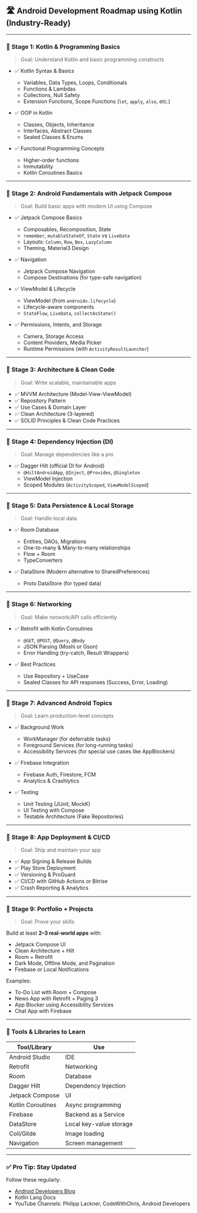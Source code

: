 ## 🛣️ Android Development Roadmap using Kotlin (Industry-Ready)

---

### 📍 **Stage 1: Kotlin & Programming Basics**
> Goal: Understand Kotlin and basic programming constructs

- ✅ Kotlin Syntax & Basics  
  - Variables, Data Types, Loops, Conditionals  
  - Functions & Lambdas  
  - Collections, Null Safety  
  - Extension Functions, Scope Functions (`let`, `apply`, `also`, etc.)

- ✅ OOP in Kotlin  
  - Classes, Objects, Inheritance  
  - Interfaces, Abstract Classes  
  - Sealed Classes & Enums

- ✅ Functional Programming Concepts  
  - Higher-order functions  
  - Immutability  
  - Kotlin Coroutines Basics

---

### 📍 **Stage 2: Android Fundamentals with Jetpack Compose**
> Goal: Build basic apps with modern UI using Compose

- ✅ Jetpack Compose Basics  
  - Composables, Recomposition, State  
  - `remember`, `mutableStateOf`, `State` vs `LiveData`  
  - Layouts: `Column`, `Row`, `Box`, `LazyColumn`  
  - Theming, Material3 Design

- ✅ Navigation  
  - Jetpack Compose Navigation  
  - Compose Destinations (for type-safe navigation)

- ✅ ViewModel & Lifecycle  
  - ViewModel (from `androidx.lifecycle`)  
  - Lifecycle-aware components  
  - `StateFlow`, `LiveData`, `collectAsState()`

- ✅ Permissions, Intents, and Storage  
  - Camera, Storage Access  
  - Content Providers, Media Picker  
  - Runtime Permissions (with `ActivityResultLauncher`)

---

### 📍 **Stage 3: Architecture & Clean Code**
> Goal: Write scalable, maintainable apps

- ✅ MVVM Architecture (Model-View-ViewModel)  
- ✅ Repository Pattern  
- ✅ Use Cases & Domain Layer  
- ✅ Clean Architecture (3-layered)  
- ✅ SOLID Principles & Clean Code Practices

---

### 📍 **Stage 4: Dependency Injection (DI)**
> Goal: Manage dependencies like a pro

- ✅ Dagger Hilt (official DI for Android)  
  - `@HiltAndroidApp`, `@Inject`, `@Provides`, `@Singleton`  
  - ViewModel Injection  
  - Scoped Modules (`ActivityScoped`, `ViewModelScoped`)

---

### 📍 **Stage 5: Data Persistence & Local Storage**
> Goal: Handle local data

- ✅ Room Database  
  - Entities, DAOs, Migrations  
  - One-to-many & Many-to-many relationships  
  - Flow + Room  
  - TypeConverters

- ✅ DataStore (Modern alternative to SharedPreferences)  
  - Proto DataStore (for typed data)

---

### 📍 **Stage 6: Networking**
> Goal: Make network/API calls efficiently

- ✅ Retrofit with Kotlin Coroutines  
  - `@GET`, `@POST`, `@Query`, `@Body`  
  - JSON Parsing (Moshi or Gson)  
  - Error Handling (try-catch, Result Wrappers)

- ✅ Best Practices  
  - Use Repository + UseCase  
  - Sealed Classes for API responses (Success, Error, Loading)

---

### 📍 **Stage 7: Advanced Android Topics**
> Goal: Learn production-level concepts

- ✅ Background Work  
  - WorkManager (for deferrable tasks)  
  - Foreground Services (for long-running tasks)  
  - Accessibility Services (for special use cases like AppBlockers)

- ✅ Firebase Integration  
  - Firebase Auth, Firestore, FCM  
  - Analytics & Crashlytics

- ✅ Testing  
  - Unit Testing (JUnit, MockK)  
  - UI Testing with Compose  
  - Testable Architecture (Fake Repositories)

---

### 📍 **Stage 8: App Deployment & CI/CD**
> Goal: Ship and maintain your app

- ✅ App Signing & Release Builds  
- ✅ Play Store Deployment  
- ✅ Versioning & ProGuard  
- ✅ CI/CD with GitHub Actions or Bitrise  
- ✅ Crash Reporting & Analytics

---

### 📍 **Stage 9: Portfolio + Projects**
> Goal: Prove your skills

Build at least **2–3 real-world apps** with:
- Jetpack Compose UI
- Clean Architecture + Hilt
- Room + Retrofit
- Dark Mode, Offline Mode, and Pagination
- Firebase or Local Notifications

Examples:
- To-Do List with Room + Compose
- News App with Retrofit + Paging 3
- App Blocker using Accessibility Services
- Chat App with Firebase

---

### 🔧 Tools & Libraries to Learn

| Tool/Library     | Use                     |
|------------------|--------------------------|
| Android Studio   | IDE                     |
| Retrofit         | Networking              |
| Room             | Database                |
| Dagger Hilt      | Dependency Injection    |
| Jetpack Compose  | UI                      |
| Kotlin Coroutines| Async programming       |
| Firebase         | Backend as a Service    |
| DataStore        | Local key-value storage |
| Coil/Glide       | Image loading           |
| Navigation       | Screen management       |

---

### ✅ Pro Tip: Stay Updated

Follow these regularly:
- [Android Developers Blog](https://android-developers.googleblog.com/)
- Kotlin Lang Docs
- YouTube Channels: Philipp Lackner, CodeWithChris, Android Developers
